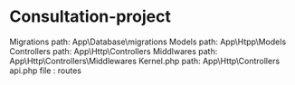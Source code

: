 # Consultation-project
Migrations path: App\Database\migrations
Models path: App\Htpp\Models
Controllers path: App\Http\Controllers
Middlwares path: App\Http\Controllers\Middlewares
Kernel.php path: App\Http\Controllers
api.php file : routes
